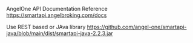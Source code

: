 AngelOne API Documentation Reference
https://smartapi.angelbroking.com/docs

Use REST based or JAva library
https://github.com/angel-one/smartapi-java/blob/main/dist/smartapi-java-2.2.3.jar